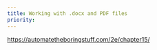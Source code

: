 ```yaml
---
title: Working with .docx and PDF files
priority: 
---
```


https://automatetheboringstuff.com/2e/chapter15/